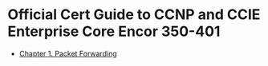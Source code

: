 # Official Cert Guide to CCNP and CCIE Enterprise Core Encor 350-401

* [Chapter 1. Packet Forwarding]()